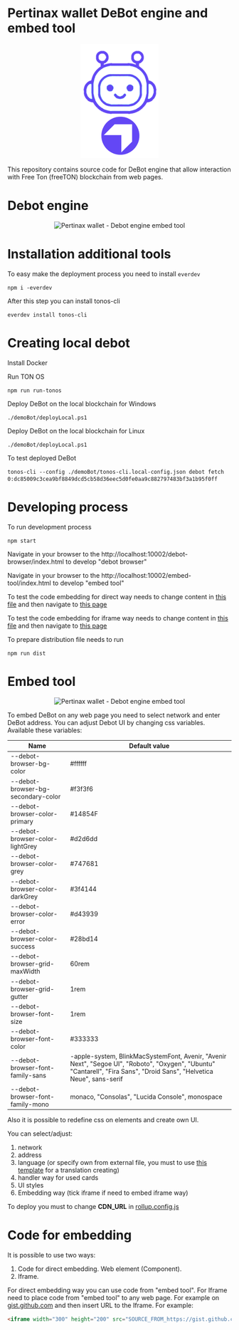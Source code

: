 # Pertinax wallet DeBot engine and embed tool

<div align="center">
  <img src="./src/debot-browser/assets/img/debot256.png" title="Pertinax wallet - Debot">
</div>

This repository contains source code for DeBot engine that allow interaction with Free Ton (freeTON) blockchain from web pages.

# Debot engine

<div align="center">
  <img src="./img/embedded DeBot.gif" title="Pertinax wallet - Debot engine embed tool">
</div>

# Installation additional tools

To easy make the deployment process you need to install `everdev`

```console
npm i -everdev
```

After this step you can install tonos-cli

```console
everdev install tonos-cli
```

# Creating local debot

Install Docker

Run TON OS
```console
npm run run-tonos
```

Deploy DeBot on the local blockchain for Windows
```console
./demoBot/deployLocal.ps1
```

Deploy DeBot on the local blockchain for Linux
```console
./demoBot/deployLocal.ps1
```

To test deployed DeBot

```console
tonos-cli --config ./demoBot/tonos-cli.local-config.json debot fetch 0:dc85009c3cea9bf8849dcd5cb58d36eec5d0fe0aa9c882797483bf3a1b95f0ff
```

# Developing process

To run development process

```console
npm start
```

Navigate in your browser to the http://localhost:10002/debot-browser/index.html to develop "debot browser"

Navigate in your browser to the http://localhost:10002/embed-tool/index.html to develop "embed tool"

To test the code embedding for direct way needs to change content in [this file](/src/embed-tool/assets/demoScene.html) and then navigate to [this page](http://localhost:10002/embed-tool/assets/demoScene.html)

To test the code embedding for iframe way needs to change content in [this file](/src/embed-tool/assets/demoIframe.html) and then navigate to [this page](http://localhost:10002/embed-tool/assets/demoSceneWithIframe.html)

To prepare distribution file needs to run

```console
npm run dist
```

# Embed tool

<div align="center">
  <img src="./img/embed tool.gif" title="Pertinax wallet - Debot engine embed tool">
</div>

To embed DeBot on any web page you need to select network and enter DeBot address.
You can adjust Debot UI by changing css variables.
Available these variables:

| Name      | Default value |
| --------- | --------- |
| --debot-browser-bg-color | #ffffff |
| --debot-browser-bg-secondary-color | #f3f3f6 |
| --debot-browser-color-primary | #14854F |
| --debot-browser-color-lightGrey | #d2d6dd |
| --debot-browser-color-grey | #747681 |
| --debot-browser-color-darkGrey | #3f4144 |
| --debot-browser-color-error | #d43939 |
| --debot-browser-color-success | #28bd14 |
| --debot-browser-grid-maxWidth | 60rem |
| --debot-browser-grid-gutter | 1rem |
| --debot-browser-font-size | 1rem |
| --debot-browser-font-color | #333333 |
| --debot-browser-font-family-sans | -apple-system, BlinkMacSystemFont, Avenir, "Avenir Next", "Segoe UI", "Roboto", "Oxygen", "Ubuntu" "Cantarell", "Fira Sans", "Droid Sans", "Helvetica Neue", sans-serif |
| --debot-browser-font-family-mono | monaco, "Consolas", "Lucida Console", monospace |

Also it is possible to redefine css on elements and create own UI.

You can select/adjust:
1. network
2. address
3. language (or specify own from external file, you must to use [this template](/src/debot-browser/assets/locales/en.json) for a translation creating)
4. handler way for used cards
5. UI styles
6. Embedding way (tick iframe if need to embed iframe way)

To deploy you must to change __CDN_URL__ in [rollup.config.js](/rollup.config.js)

# Code for embedding

It is possible to use two ways:

1. Code for direct embedding. Web element (Component).
2. Iframe.

For direct embedding way you can use code from "embed tool".
For Iframe need to place code from "embed tool" to any web page. For example on [gist.github.com](https://gist.github.com/) and then insert URL to the Iframe. For example:

```html
<iframe width="300" height="200" src="SOURCE_FROM_https://gist.github.com/"></iframe>
```